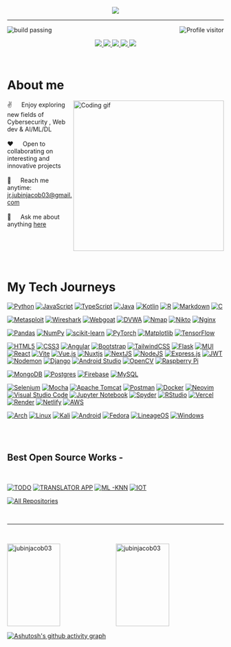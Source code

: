 <p align="center">
<img src="https://readme-typing-svg.herokuapp.com?color=ffA500&size=30&center=true&vCenter=true&width=550&height=70&lines=Hey+There+👋🏻+I'm+Jubin;Tech+Alchemist;ML+%26+Cybersecurity+Engineer+💻;Full+Stack+%26+Web+Dev.;">
</p>

---

<img align="right" src="https://komarev.com/ghpvc/?username=jubinjacob03&label=Visitors&color=0e75b6&style=flat" alt="Profile visitor" />

![build passing](https://custom-icon-badges.demolab.com/github/actions/workflow/status/DenverCoder1/custom-icon-badges/ci.yml?branch=main&logo=check-circle-fill&logoColor=white)


<p align="center">
 <a href="https://portfolio-jubinjacob.netlify.app" target="blank">
  <img src="https://img.shields.io/badge/Website-DC143C?style=for-the-badge&logo=medium&logoColor=white" />
 </a>
 <a href="https://linkedin.com/in/jubin-jacob-5474a3217" target="_blank">
  <img src="https://img.shields.io/badge/LinkedIn-0077B5?style=for-the-badge&logo=linkedin&logoColor=white" />
 </a>
 <a href="mailto:jr.jubinjacob03@gmail.com" target="_blank">
  <img src="https://img.shields.io/badge/Gmail-D14836?style=for-the-badge&logo=gmail&logoColor=white" />
 </a>
 <a href="https://instagram.com/jv.bin?igshid=NTc4MTIwNjQ2YQ" target="_blank">
  <img src="https://img.shields.io/badge/Instagram-fe4164?style=for-the-badge&logo=instagram&logoColor=white" />
 </a> 
 <a href="https://wa.me/+918078366284" target="_blank">
  <img src="https://img.shields.io/badge/WhatsApp-25D366?style=for-the-badge&logo=whatsapp&logoColor=white" />
  </a> 
</p>
<br />


 # About me
 
<p>
 <img align="right" width="350" src="https://github.com/jubinjacob03/jubinjacob03/assets/118928433/6e7cf380-90ab-43f1-aa4c-11c2d8f952f9" alt="Coding gif" />
  
 ✌️ &emsp; Enjoy exploring new fields of Cybersecurity , Web dev & AI/ML/DL <br/><br/>
 ❤️ &emsp; Open to collaborating on interesting and innovative projects<br/><br/>
 📧 &emsp; Reach me anytime: jr.jubinjacob03@gmail.com<br/><br/>
 💬 &emsp; Ask me about anything [here](https://github.com/jubinjacob03/jubinjacob03/issues)

</p>

<br/>
<br/>
<br/>
<br/>

# My Tech Journeys


[![Python](https://img.shields.io/badge/python-3670A0?style=for-the-badge&logo=python&logoColor=ffdd54)](https://www.python.org/)
[![JavaScript](https://img.shields.io/badge/javascript-%23323330.svg?style=for-the-badge&logo=javascript&logoColor=%23F7DF1E)](https://devdocs.io/javascript/)
[![TypeScript](https://img.shields.io/badge/typescript-%23007ACC.svg?style=for-the-badge&logo=typescript&logoColor=white)](https://www.typescriptlang.org/)
[![Java](https://img.shields.io/badge/java-%23ED8B00.svg?style=for-the-badge&logo=openjdk&logoColor=white)](https://www.java.com/en/download/help/whatis_java.html)
[![Kotlin](https://img.shields.io/badge/kotlin-%237F52FF.svg?style=for-the-badge&logo=kotlin&logoColor=white)](https://kotlinlang.org/)
[![R](https://img.shields.io/badge/r-%23276DC3.svg?style=for-the-badge&logo=r&logoColor=white)](https://www.r-project.org/)
[![Markdown](https://img.shields.io/badge/markdown-%23000000.svg?style=for-the-badge&logo=markdown&logoColor=white)](https://daringfireball.net/projects/markdown/)
[![C](https://img.shields.io/badge/c-%2300599C.svg?style=for-the-badge&logo=c&logoColor=white)](https://devdocs.io/c/)

[![Metasploit](https://img.shields.io/badge/Metasploit-383838.svg?style=for-the-badge&logo=metasploit&logoColor=white)](https://www.metasploit.com/)
[![Wireshark](https://img.shields.io/badge/Wireshark-1679A7.svg?style=for-the-badge&logo=wireshark&logoColor=white)](https://www.wireshark.org/docs/)
[![Webgoat](https://img.shields.io/badge/WebGoat-CC0000.svg?style=for-the-badge&logo=owasp&logoColor=white)](https://owasp.org/www-project-webgoat/)
[![DVWA](https://img.shields.io/badge/DVWA-339933.svg?style=for-the-badge&logo=owasp&logoColor=white)](https://github.com/digininja/DVWA)
[![Nmap](https://img.shields.io/badge/Nmap-0073E6.svg?style=for-the-badge&logo=nmap&logoColor=white)](https://nmap.org/)
[![Nikto](https://img.shields.io/badge/nikto-%23ff6347.svg?style=for-the-badge&logo=nikto&logoColor=white)](https://cirt.net/Nikto2)
[![Nginx](https://img.shields.io/badge/nginx-%23009639.svg?style=for-the-badge&logo=nginx&logoColor=white)](https://nginx.org/en/)

[![Pandas](https://img.shields.io/badge/pandas-%23150458.svg?style=for-the-badge&logo=pandas&logoColor=white)](https://pandas.pydata.org/)
[![NumPy](https://img.shields.io/badge/numpy-%23013243.svg?style=for-the-badge&logo=numpy&logoColor=white)](https://numpy.org/)
[![scikit-learn](https://img.shields.io/badge/scikit--learn-%23F7931E.svg?style=for-the-badge&logo=scikit-learn&logoColor=white)](https://scikit-learn.org/stable/)
[![PyTorch](https://img.shields.io/badge/PyTorch-%23EE4C2C.svg?style=for-the-badge&logo=PyTorch&logoColor=white)](https://pytorch.org/)
[![Matplotlib](https://img.shields.io/badge/Matplotlib-%23ffffff.svg?style=for-the-badge&logo=Matplotlib&logoColor=black)](https://matplotlib.org/)
[![TensorFlow](https://img.shields.io/badge/TensorFlow-%23FF6F00.svg?style=for-the-badge&logo=TensorFlow&logoColor=white)](https://www.tensorflow.org/)

[![HTML5](https://img.shields.io/badge/html5-%23E34F26.svg?style=for-the-badge&logo=html5&logoColor=white)](https://webplatform.github.io/docs/html/html5/)
[![CSS3](https://img.shields.io/badge/css3-%231572B6.svg?style=for-the-badge&logo=css3&logoColor=white)](https://devdocs.io/css/)
[![Angular](https://img.shields.io/badge/angular-%23DD0031.svg?style=for-the-badge&logo=angular&logoColor=white)](https://angular.io/)
[![Bootstrap](https://img.shields.io/badge/bootstrap-%238511FA.svg?style=for-the-badge&logo=bootstrap&logoColor=white)](https://getbootstrap.com/)
[![TailwindCSS](https://img.shields.io/badge/tailwindcss-%2338B2AC.svg?style=for-the-badge&logo=tailwind-css&logoColor=white)](https://tailwindcss.com/)
[![Flask](https://img.shields.io/badge/flask-%2335495e.svg?style=for-the-badge&logo=flask&logoColor=white)](https://flask.palletsprojects.com/en/2.3.x/)
[![MUI](https://img.shields.io/badge/MUI-%230081CB.svg?style=for-the-badge&logo=mui&logoColor=white)](https://mui.com/)
[![React](https://img.shields.io/badge/react-%2320232a.svg?style=for-the-badge&logo=react&logoColor=%2361DAFB)](https://react.dev/)
[![Vite](https://img.shields.io/badge/vite-%23646CFF.svg?style=for-the-badge&logo=vite&logoColor=white)](https://vitejs.dev/)
[![Vue.js](https://img.shields.io/badge/vuejs-%2335495e.svg?style=for-the-badge&logo=vuedotjs&logoColor=%234FC08D)](https://vuejs.org/)
[![Nuxtjs](https://img.shields.io/badge/Nuxt-002E3B?style=for-the-badge&logo=nuxtdotjs&logoColor=#00DC82)](https://nuxtjs.org/)
[![NextJS](https://img.shields.io/badge/nextjs-black?style=for-the-badge&logo=nextdotjs)](https://nextjs.org/)
[![NodeJS](https://img.shields.io/badge/node.js-6DA55F?style=for-the-badge&logo=node.js&logoColor=white)](https://nodejs.org/en)
[![Express.js](https://img.shields.io/badge/express.js-%23404d59.svg?style=for-the-badge&logo=express&logoColor=%2361DAFB)](https://expressjs.com/)
[![JWT](https://img.shields.io/badge/JWT-black?style=for-the-badge&logo=JSON%20web%20tokens)](https://jwt.io/)
[![Nodemon](https://img.shields.io/badge/NODEMON-%23323330.svg?style=for-the-badge&logo=nodemon&logoColor=%BBDEAD)](https://nodemon.io/)
[![Django](https://img.shields.io/badge/django-%23092E20.svg?style=for-the-badge&logo=django&logoColor=white)](https://www.djangoproject.com/)
[![Android Studio](https://img.shields.io/badge/android%20studio-346ac1?style=for-the-badge&logo=android%20studio&logoColor=white)](https://developer.android.com/studio)
[![OpenCV](https://img.shields.io/badge/opencv-%23white.svg?style=for-the-badge&logo=opencv&logoColor=white)](https://opencv.org/)
[![Raspberry Pi](https://img.shields.io/badge/-RaspberryPi-C51A4A?style=for-the-badge&logo=Raspberry-Pi)](https://www.raspberrypi.com/documentation/)

[![MongoDB](https://img.shields.io/badge/MongoDB-%234ea94b.svg?style=for-the-badge&logo=mongodb&logoColor=white)](https://www.mongodb.com/)
[![Postgres](https://img.shields.io/badge/postgres-%23316192.svg?style=for-the-badge&logo=postgresql&logoColor=white)](https://www.postgresql.org/)
[![Firebase](https://img.shields.io/badge/firebase-a08021?style=for-the-badge&logo=firebase&logoColor=ffcd34)](https://firebase.google.com/)
[![MySQL](https://img.shields.io/badge/mysql-4479A1.svg?style=for-the-badge&logo=mysql&logoColor=white)](https://www.mysql.com/)

[![Selenium](https://img.shields.io/badge/-selenium-%43B02A?style=for-the-badge&logo=selenium&logoColor=white)](https://www.selenium.dev/)
[![Mocha](https://img.shields.io/badge/-mocha-%238D6748?style=for-the-badge&logo=mocha&logoColor=white)](https://mochajs.org/)
[![Apache Tomcat](https://img.shields.io/badge/apache%20tomcat-%23F8DC75.svg?style=for-the-badge&logo=apache-tomcat&logoColor=black)](https://tomcat.apache.org/)
[![Postman](https://img.shields.io/badge/Postman-FF6C37?style=for-the-badge&logo=postman&logoColor=white)](https://www.postman.com/)
[![Docker](https://img.shields.io/badge/docker-%230db7ed.svg?style=for-the-badge&logo=docker&logoColor=white)](https://www.docker.com/)
[![Neovim](https://img.shields.io/badge/NeoVim-%2357A143.svg?&style=for-the-badge&logo=neovim&logoColor=white)](https://neovim.io/)
[![Visual Studio Code](https://img.shields.io/badge/Visual%20Studio%20Code-0078d7.svg?style=for-the-badge&logo=visual-studio-code&logoColor=white)](https://code.visualstudio.com/)
[![Jupyter Notebook](https://img.shields.io/badge/jupyter-%23FA0F00.svg?style=for-the-badge&logo=jupyter&logoColor=white)](https://jupyter.org/)
[![Spyder](https://img.shields.io/badge/Spyder-838485?style=for-the-badge&logo=spyder%20ide&logoColor=maroon)](https://www.spyder-ide.org/)
[![RStudio](https://img.shields.io/badge/RStudio-4285F4?style=for-the-badge&logo=rstudio&logoColor=white)](https://posit.co/)
[![Vercel](https://img.shields.io/badge/vercel-%23000000.svg?style=for-the-badge&logo=vercel&logoColor=white)](https://vercel.com/)
[![Render](https://img.shields.io/badge/Render-%46E3B7.svg?style=for-the-badge&logo=render&logoColor=white)](https://docs.render.com/)
[![Netlify](https://img.shields.io/badge/netlify-%2320232a.svg?style=for-the-badge&logo=netlify&logoColor=#00C7B7)](https://www.netlify.com/)
[![AWS](https://img.shields.io/badge/AWS-%23FF9900.svg?style=for-the-badge&logo=amazon-aws&logoColor=white)](https://aws.amazon.com/)

[![Arch](https://img.shields.io/badge/Arch%20Linux-1793D1?logo=arch-linux&logoColor=fff&style=for-the-badge)](https://archlinux.org/)
[![Linux](https://img.shields.io/badge/Linux-FCC624?style=for-the-badge&logo=linux&logoColor=black)](https://www.linux.org/)
[![Kali](https://img.shields.io/badge/Kali-268BEE?style=for-the-badge&logo=kalilinux&logoColor=white)](https://www.kali.org/)
[![Android](https://img.shields.io/badge/Android-3DDC84?style=for-the-badge&logo=android&logoColor=white)](https://www.android.com/intl/en_in/)
[![Fedora](https://img.shields.io/badge/Fedora-294172?style=for-the-badge&logo=fedora&logoColor=white)](https://fedoraproject.org/)
[![LineageOS](https://img.shields.io/badge/lineageos-167C80?style=for-the-badge&logo=lineageos&logoColor=white)](https://lineageos.org/)
[![Windows](https://img.shields.io/badge/Windows-0078D6?style=for-the-badge&logo=windows&logoColor=white)](https://www.microsoft.com/en-us/windows)

<br/>
<br/>

## Best Open Source Works -

<br>

[![TODO](https://github-readme-stats.vercel.app/api/pin/?username=jubinjacob03&repo=TODO_Flask-Graphql_JWT_Stripe&border_color=7F3FBF&bg_color=0D1117&title_color=C9D1D9&text_color=8B949E&icon_color=7F3FBF)](https://github.com/jubinjacob03/TODO_Flask-Graphql_JWT_Stripe)
[![TRANSLATOR APP](https://github-readme-stats.vercel.app/api/pin/?username=jubinjacob03&repo=LangSHELF-Android_Studio-Kt_Google-API&border_color=7F3FBF&bg_color=0D1117&title_color=C9D1D9&text_color=8B949E&icon_color=7F3FBF)](https://github.com/jubinjacob03/LangSHELF-Android_Studio-Kt_Google-API)
[![ML -KNN](https://github-readme-stats.vercel.app/api/pin/?username=jubinjacob03&repo=genre-classification-recommendation_Spotify&border_color=7F3FBF&bg_color=0D1117&title_color=C9D1D9&text_color=8B949E&icon_color=7F3FBF)](https://github.com/jubinjacob03/genre-classification-recommendation_Spotify)
[![IOT](https://github-readme-stats.vercel.app/api/pin/?username=jubinjacob03&repo=facedetection-RaspberryPi-IOT&border_color=7F3FBF&bg_color=0D1117&title_color=C9D1D9&text_color=8B949E&icon_color=7F3FBF)](https://github.com/jubinjacob03/facedetection-RaspberryPi-IOT)

<p align="left">
  <a href="https://github.com/jubinjacob03?tab=repositories" target="_blank"><img alt="All Repositories" title="All Repositories" src="https://img.shields.io/badge/-All%20Repos-2962FF?style=for-the-badge&logo=koding&logoColor=white"/></a>
</p>

<br/>
<hr/>
<br/>

<a href="https://github.com/jubinjacob03"><img align="center"  src="https://github-readme-stats.vercel.app/api?username=jubinjacob03&theme=react&border_color=7F3FBF&bg_color=0D1117&title_color=F85D7F&icon_color=F8D866" height="192px" width="49.5%" alt="jubinjacob03"/></a>
<a href="https://github.com/jubinjacob03"><img align="center" src="https://github-readme-streak-stats.herokuapp.com/?user=jubinjacob03&theme=radical&border=7F3FBF&background=0D1117" height="192px" width="49.5%" alt="jubinjacob03" /></a>
  <br/>



[![Ashutosh's github activity graph](https://github-readme-activity-graph.vercel.app/graph?username=jubinjacob03&theme=dracula)](https://github.com/ashutosh00710/github-readme-activity-graph)
